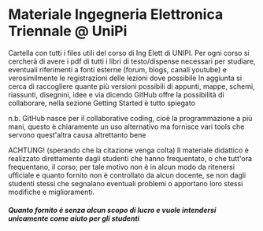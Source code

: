 # Materiale Ingegneria Elettronica Triennale @ UniPi

Cartella con tutti i files utili del corso di Ing Elett di UNIPI. Per ogni corso si cercherà di avere i pdf di tutti i libri di testo/dispense necessari per studiare, eventuali riferimenti a fonti esterne (forum, blogs, canali youtube) e verosimilmente le registrazioni delle lezioni dove possibile
In aggiunta si cerca di raccogliere quante più versioni possibili di appunti, mappe, schemi, riassunti, disegnini, idee e via dicendo
GitHub offre la possibilità di collaborare, nella sezione Getting Started è tutto spiegato

n.b. GitHub nasce per il collaborative coding, cioè la programmazione a più mani, questo è chiaramente un uso alternativo ma fornisce vari tools che servono quest'altra causa altrettanto bene

ACHTUNG! (sperando che la citazione venga colta)
Il materiale didattico è realizzato direttamente dagli studenti che hanno frequentato, o che tutt'ora frequentano, il corso; per tale motivo non è in alcun modo da ritenersi ufficiale e quanto fornito non è controllato da alcun docente, se non dagli studenti stessi che segnalano eventuali problemi o apportano loro stessi modifiche e miglioramenti. 

##### Quanto fornito è senza alcun scopo di lucro e vuole intendersi unicamente come aiuto per gli studenti

